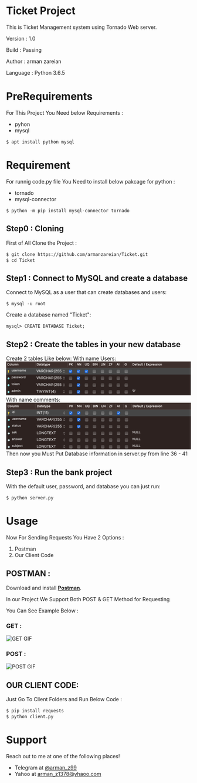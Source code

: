 # **Ticket Project**

This is Ticket Management system using Tornado Web server.

Version : 1.0

Build : Passing

Author : arman zareian

Language : Python  3.6.5

# **PreRequirements**

For This Project You Need below Requirements :
- pyhon
- mysql

```shell
$ apt install python mysql
```

# **Requirement**

For runnig code.py file You Need to install below pakcage for python  :

- tornado 
- mysql-connector


```shell
$ python -m pip install mysql-connector tornado
```

## Step0 : Cloning

First of All Clone the Project : 

```shell
$ git clone https://github.com/armanzareian/Ticket.git
$ cd Ticket
```

## Step1 : Connect to MySQL and create a database

Connect to MySQL as a user that can create databases and users:

```shell
$ mysql -u root
```
    
Create a database named "Ticket":
    
```shell
mysql> CREATE DATABASE Ticket;
```

## Step2 : Create the tables in your new database
Create 2 tables
Like below:
With name Users:
![GET](https://github.com/armanzareian/Ticket/blob/master/Screen%20Shot%202019-03-30%20at%207.38.59%20PM.png)
With name comments:
![GET](https://github.com/armanzareian/Ticket/blob/master/Screen%20Shot%202019-03-30%20at%207.39.11%20PM.png)
Then now you Must Put Database information in server.py from line 36 - 41

## Step3 : Run the bank project


With the default user, password, and database you can just run:

```shell
$ python server.py
```

# **Usage**

Now For Sending Requests You Have 2 Options :
1. Postman
2. Our Client Code

## POSTMAN :
Download and install <a href="https://www.getpostman.com/apps" target="_blank">**Postman**</a>. 

In our Project We Support Both POST & GET Method for Requesting

You Can See Example Below : 

### GET :
![GET GIF](https://media.giphy.com/media/1xkyly2FQMuYKu0zSR/giphy.gif)



### POST :


![POST GIF](https://media.giphy.com/media/p49w5NceWzsHsv2yM7/giphy.gif)
## OUR CLIENT CODE:

Just Go To Client Folders and Run Below Code : 

```shell 
$ pip install requests
$ python client.py
```




# **Support**

Reach out to me at one of the following places!

- Telegram at <a href="https://t.me/arman_z99" target="_blank">@arman_z99</a>
- Yahoo at <a href="arman_z1378@yhaoo.com" target="_blank">arman_z1378@yhaoo.com</a>






